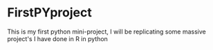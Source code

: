 # FirstPYproject
This is my first python mini-project, I will be replicating some massive project's I have done in R in python 

